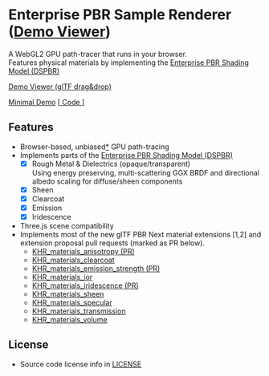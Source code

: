 # Enterprise PBR Sample Renderer ([Demo Viewer](https://dassaultsystemes-technology.github.io/dspbr-pt/demo/dev))
<!-- |  [Validation Report](https://dassaultsystemes-technology.github.io/dspbr-pt/report/)) -->

A WebGL2 GPU path-tracer that runs in your browser.<br>
Features physical materials by implementing the [Enterprise PBR Shading Model (DSPBR)](https://github.com/DassaultSystemes-Technology/EnterprisePBRShadingModel)

[Demo Viewer (glTF drag&drop)](https://dassaultsystemes-technology.github.io/dspbr-pt/demo/dev)

[Minimal Demo](https://dassaultsystemes-technology.github.io/dspbr-pt/demo/dist/simple.html) [[ Code ](https://dassaultsystemes-technology.github.io/dspbr-pt/demo/simple.js)]


## Features
* Browser-based, unbiased[*](#Notes) GPU path-tracing
* Implements parts of the [Enterprise PBR Shading Model (DSPBR)](https://github.com/DassaultSystemes-Technology/EnterprisePBRShadingModel)
  * [x] Rough Metal & Dielectrics (opaque/transparent)<br>
  Using energy preserving, multi-scattering GGX BRDF and directional albedo scaling for diffuse/sheen components
  * [x] Sheen
  * [x] Clearcoat
  * [x] Emission
  * [x] Iridescence
* Three.js scene compatibility
* Implements most of the new glTF PBR Next material extensions [1,2] and extension proposal pull requests (marked as PR below).
  * [KHR_materials_anisotropy (PR)](https://github.com/KhronosGroup/glTF/pull/2027)
  * [KHR_materials_clearcoat](https://github.com/KhronosGroup/glTF/blob/master/extensions/2.0/Khronos/KHR_materials_clearcoat/README.md)
  * [KHR_materials_emission_strength (PR)](https://github.com/KhronosGroup/glTF/pull/1994)
  * [KHR_materials_ior](https://github.com/KhronosGroup/glTF/tree/master/extensions/2.0/Khronos/KHR_materials_ior)
  * [KHR_materials_iridescence (PR)](https://github.com/KhronosGroup/glTF/pull/2027)
  * [KHR_materials_sheen](https://github.com/KhronosGroup/glTF/blob/master/extensions/2.0/Khronos/KHR_materials_sheen/README.md)
  * [KHR_materials_specular](https://github.com/KhronosGroup/glTF/tree/master/extensions/2.0/Khronos/KHR_materials_specular)
  <!-- * [KHR_materials_translucency PR](https://github.com/KhronosGroup/glTF/pull/1825) -->
  * [KHR_materials_transmission](https://github.com/KhronosGroup/glTF/blob/master/extensions/2.0/Khronos/KHR_materials_transmission/README.md)
  * [KHR_materials_volume](https://github.com/KhronosGroup/glTF/tree/master/extensions/2.0/Khronos/KHR_materials_volume)

## License
* Source code license info in [LICENSE](LICENSE)

[1]: https://www.khronos.org/news/press/khronos-releases-wave-of-new-gltf-pbr-3d-material-capabilities
[2]: https://www.khronos.org/news/press/new-gltf-extensions-raise-the-bar-on-3d-asset-visual-realism
